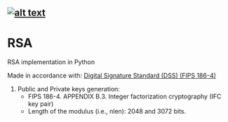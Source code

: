[![alt text](https://img.shields.io/badge/python-3.8-red)](https://python.org)
---
# RSA
RSA implementation in Python 

Made in accordance with: [Digital Signature Standard (DSS) (FIPS 186-4)](https://csrc.nist.gov/publications/detail/fips/186/4/final)

1. Public and Private keys generation: 
    - FIPS 186-4. APPENDIX B.3. Integer factorization cryptography (IFC key pair)
    - Length of the modulus (i.e., nlen): 2048 and 3072 bits.
